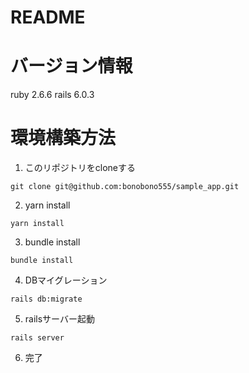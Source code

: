 # README

# バージョン情報
ruby 2.6.6
rails 6.0.3

# 環境構築方法

1. このリポジトリをcloneする
```
git clone git@github.com:bonobono555/sample_app.git
```

2. yarn install
```
yarn install
```

3. bundle install
```
bundle install
```

4. DBマイグレーション
```
rails db:migrate
```

5. railsサーバー起動
```
rails server
```

6. 完了